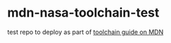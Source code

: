 # mdn-nasa-toolchain-test
test repo to deploy as part of [toolchain guide on MDN](https://developer.mozilla.org/en-US/docs/Learn/Tools_and_testing/Understanding_client-side_tools/Deployment)
